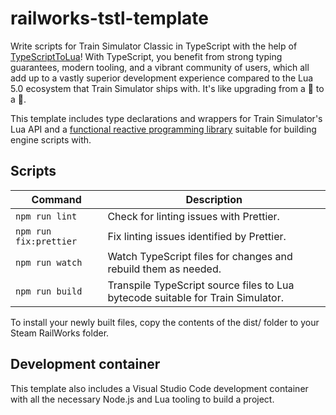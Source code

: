 # railworks-tstl-template

Write scripts for Train Simulator Classic in TypeScript with the help of [TypeScriptToLua](https://typescripttolua.github.io/)! With TypeScript, you benefit from strong typing guarantees, modern tooling, and a vibrant community of users, which all add up to a vastly superior development experience compared to the Lua 5.0 ecosystem that Train Simulator ships with. It's like upgrading from a 🚂 to a 🚅.

This template includes type declarations and wrappers for Train Simulator's Lua API and a [functional reactive programming library](https://github.com/santoshrajan/frpjs) suitable for building engine scripts with.

## Scripts

| Command                | Description                                                                     |
| ---------------------- | ------------------------------------------------------------------------------- |
| `npm run lint`         | Check for linting issues with Prettier.                                         |
| `npm run fix:prettier` | Fix linting issues identified by Prettier.                                      |
| `npm run watch`        | Watch TypeScript files for changes and rebuild them as needed.                  |
| `npm run build`        | Transpile TypeScript source files to Lua bytecode suitable for Train Simulator. |

To install your newly built files, copy the contents of the dist/ folder to your Steam RailWorks folder.

## Development container

This template also includes a Visual Studio Code development container with all the necessary Node.js and Lua tooling to build a project.
